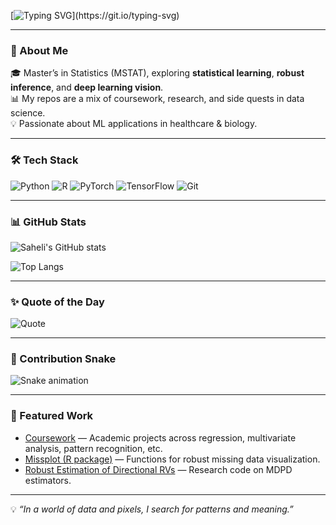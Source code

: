 <!-- Typing Animation -->
[![Typing SVG](https://readme-typing-svg.herokuapp.com?size=28&color=00FF99&lines=Hi%2C+I'm+Saheli;Statistician+%7C+ML+Researcher;Deep+Learning+Vision+Enthusiast;Always+learning+new+things!)](https://git.io/typing-svg)

---

### 🌟 About Me
🎓 Master’s in Statistics (MSTAT), exploring **statistical learning**, **robust inference**, and **deep learning vision**.  
📊 My repos are a mix of coursework, research, and side quests in data science.  
💡 Passionate about ML applications in healthcare & biology.  

---

### 🛠️ Tech Stack
![Python](https://img.shields.io/badge/Python-3776AB?style=for-the-badge&logo=python&logoColor=white)
![R](https://img.shields.io/badge/R-276DC3?style=for-the-badge&logo=r&logoColor=white)
![PyTorch](https://img.shields.io/badge/PyTorch-EE4C2C?style=for-the-badge&logo=pytorch&logoColor=white)
![TensorFlow](https://img.shields.io/badge/TensorFlow-FF6F00?style=for-the-badge&logo=tensorflow&logoColor=white)
![Git](https://img.shields.io/badge/Git-F05032?style=for-the-badge&logo=git&logoColor=white)

---

### 📊 GitHub Stats
![Saheli's GitHub stats](https://github-readme-stats.vercel.app/api?username=Saheli2001&show_icons=true&theme=radical)

![Top Langs](https://github-readme-stats.vercel.app/api/top-langs/?username=Saheli2001&layout=compact&theme=radical)

---

### ✨ Quote of the Day
![Quote](https://quotes-github-readme.vercel.app/api?type=horizontal&theme=radical)

---

### 🐍 Contribution Snake
![Snake animation](https://github.com/Saheli2001/Saheli2001/blob/output/github-contribution-grid-snake.svg)

---

### 🚀 Featured Work
- [Coursework](https://github.com/Saheli2001/coursework) — Academic projects across regression, multivariate analysis, pattern recognition, etc.  
- [Missplot (R package)](https://github.com/Saheli2001/Missplot) — Functions for robust missing data visualization.  
- [Robust Estimation of Directional RVs](https://github.com/Saheli2001/Robust-Estimation-of-Directional-Random-Variable) — Research code on MDPD estimators.  

---

💡 *“In a world of data and pixels, I search for patterns and meaning.”*

